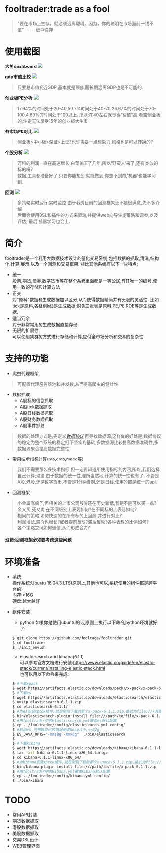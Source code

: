 # fooltrader:trade as a fool
>"要在市场上生存，就必须远离聪明，因为，你的聪明在市场面前一钱不值"------缠中说禅  

# 使用截图

**大势dashboard**
![](./screenshots/analyze1.png)  

**gdp市值比较**
![](./screenshots/gdp_cap.png)  
>只要总市值接近GDP,基本就是顶部,而长期远离GDP也是不可能的.

**创业板PE分析**
![](./screenshots/cyb_pe.png)
>17.94%的时间处于20-40,50.7%时间处于40-70,26.67%的时间处于70-100,4.69%的时间处于100以上.
所以:在40左右就觉得"估值"高,看空创业板的,注定无法享受15年的创业板大牛市

**各市场PE对比**
![](./screenshots/pe_cmp.png)
>创业板>中小板>深证>上证?也许需要一点想象力,风格也是可以转换的?

**个股分析**
![](./screenshots/000002_profit_price.png)
>万科的利润一直在高速增长,白菜价压了几年,所以'野蛮人'来了,还有类似的标的吗?  
>数据,工具都准备好了,只要你能想到,就能做到,你想不到的,'机器'也能学习到.

**回测**
![](./screenshots/trader.gif)
>多策略实时运行,实时监控.由于我对目前的回测框架还不是很满意,先不多介绍  
>后面会使用DSL和插件的方式来驱动,并提供web向导生成策略和调参,以及评估,
>最后,机器学习也会上.

# 简介
fooltrader是一个利用大数据技术设计的量化交易系统,包括数据的抓取,清洗,结构化,计算,展示,以及一个回测和交易框架.
相比其他系统有以下一些特点:  
* 统一  
股票,期货,债券,数字货币等在整个系统里面都是一等公民,有其唯一的编号,使用一致的存储和计算方法  
* 正交  
对"原料"数据和生成数据加以区分,从而使得数据精简并有无限的灵活性.
比如tick是原料,各级别k线是生成数据;财务三张表是原料,PE,PB,ROE等是生成数据.
* 适当冗余  
对于非常常用的生成数据直接存储.  
* 无限的扩展性  
可以使用集群的方式进行存储和计算,应付全市场分析和交易的复杂性.  

# 支持的功能
* 爬虫代理框架  

>可配置代理服务器池和并发数,从而提高爬虫的健壮性

* 数据抓取  
  * A股标的信息抓取  
  * A股tick数据抓取  
  * A股日线数据抓取  
  * A股财务数据抓取  
  * A股事件抓取  

>数据的处理方式是,先定义[*数据协议*](./docs/design.md),再寻找数据源,这样做的好处是:数据协议的稳定为整个系统的稳定打下坚实的基础,多数据源比较提高数据准确性,多数据源聚合提高数据完整性.

* 常用技术指标计算(ma,ema,macd等)

>我们不需要那么多技术指标,但一定要知道所使用指标的内涵,所以,我们选择自己计算;没错,由于数据的统一性,理所当然地,计算的统一性也有了.
不管是A股,港股,还是数字货币,不管是1分钟级别,还是日线,使用的都是统一的api.

* 回测框架

>小金属涨疯了,但相关的上市公司股价还在历史新低,我是不是可以买一点?  
金叉买,死叉卖,在不同级别上表现如何?在不同标的上表现如何?  
相同的策略,如何快速的在所有标的上回测,并进行对比?  
利润增长,股价也增长?或者提前反映?滞后反映?各种表现的比例如何?  
各个策略之间如何通信,从而形成合力?  
#### 没错:回测框架必须要考虑这些问题  

# 环境准备
* 系统  
操作系统:Ubuntu 16.04.3 LTS(原则上,其他也可以,系统使用的组件都是跨平台的)  
内存:>16G  
硬盘:越大越好  

* 组件安装  
  * python
  如果你是使用ubuntu的话,原则上执行以下命令,python环境就好了:  
  ```bash
  $ git clone https://github.com/foolcage/fooltrader.git
  $ cd fooltrader
  $ ./init_env.sh
  ```
  * elastic-search and kibana(6.1.1)  
  可以参考官方文档进行安装:https://www.elastic.co/guide/en/elastic-stack/current/installing-elastic-stack.html  
  也可以用以下命令来完成:  
  ```bash
  $ #下载xpack
  $ wget https://artifacts.elastic.co/downloads/packs/x-pack/x-pack-6.1.1.zip
  $ #下载es
  $ wget https://artifacts.elastic.co/downloads/elasticsearch/elasticsearch-6.1.1.zip
  $ unzip elasticsearch-6.1.1.zip
  $ cd elasticsearch-6.1.1/
  $ #为es安装xpcck插件,就是刚刚下载的那个x-pack-6.1.1.zip,格式为file://+其路径
  $ bin/elasticsearch-plugin install file:///path/to/file/x-pack-6.1.1.zip
  $ #用fooltrader中的elasticsearch.yml覆盖es默认配置
  $ cp ../fooltrader/config/elasticsearch.yml config/
  $ #启动es,可根据自己的情况更改heap大小,<=32g
  $ ES_JAVA_OPTS="-Xms8g -Xmx8g"  ./bin/elasticsearch
  $
  $ #下载kibana
  $ wget https://artifacts.elastic.co/downloads/kibana/kibana-6.1.1-linux-x86_64.tar.gz
  $ tar -xzf kibana-6.1.1-linux-x86_64.tar.gz
  $ cd kibana-6.1.1-linux-x86_64/
  $ #为kibana安装xpcck插件,就是刚刚下载的那个x-pack-6.1.1.zip,格式为file://+其路径
  $ bin/kibana-plugin install file:///path/to/file/x-pack-6.1.1.zip
  $ #用fooltrader中的kibana.yml覆盖kibana默认配置
  $ cp ../fooltrader/config/kibana.yml config/
  $ ./bin/kibana
  ```

# TODO
* 常用API封装
* 期货数据抓取
* 港股数据抓取
* 美股数据抓取
* 交易DSL设计
* WEB管理界面
